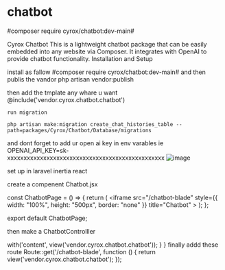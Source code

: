 # chatbot
#composer require cyrox/chatbot:dev-main#

Cyrox Chatbot This is a lightweight chatbot package that can be easily embedded into any website via Composer. It integrates with OpenAI to provide chatbot functionality. Installation and Setup

install as fallow
#composer require cyrox/chatbot:dev-main#
and then publis the vandor 
 php artisan vendor:publish

 then add the tmplate any whare u want 
    @include('vendor.cyrox.chatbot.chatbot')

    run migration 
    
    php artisan make:migration create_chat_histories_table --path=packages/Cyrox/Chatbot/Database/migrations
    
 and dont forget to add ur open ai key in env varables 
 ie OPENAI_API_KEY=sk-xxxxxxxxxxxxxxxxxxxxxxxxxxxxxxxxxxxxxxxxxxxxxxxx
![image](https://github.com/user-attachments/assets/9b790677-71d7-41b7-8c85-9c37942c92ea)


   
set up in laravel inertia react

create a compenent Chatbot.jsx


const ChatbotPage = () => {
    return (
        <iframe
            src="/chatbot-blade"
            style={{ width: "100%", height: "500px", border: "none" }}
            title="Chatbot"
        ></iframe>
    );
};

export default ChatbotPage;



then make a ChatbotControlller 

<?php

namespace App\Http\Controllers;

use App\Models\chatbot;
use App\Http\Requests\StorechatbotRequest;
use App\Http\Requests\UpdatechatbotRequest;

class ChatbotController extends Controller
{
   public function show()
    {
        return view('app')->with('content', view('vendor.cyrox.chatbot.chatbot'));
    }
    }

    finally addd these route
    Route::get('/chatbot-blade', function () {
    return view('vendor.cyrox.chatbot.chatbot');
});
